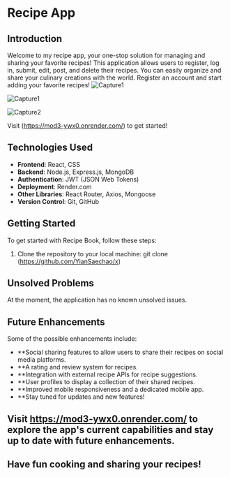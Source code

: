 # Recipe App

## Introduction

Welcome to my recipe app, your one-stop solution for managing and sharing your favorite recipes! This application allows users to register, log in, submit, edit, post, and delete their recipes. You can easily organize and share your culinary creations with the world. 
Register an account and start adding your favorite recipes!
![Capture1](https://github.com/YianSaechao/x/assets/87401359/274a743e-0a73-44e5-8f57-1a7f9b3c5529)

![Capture1](https://github.com/YianSaechao/x/assets/87401359/cb6c208c-657a-4f17-8ef9-342c07598db7)

![Capture2](https://github.com/YianSaechao/x/assets/87401359/12b82c3f-8418-41fa-99d2-81f9005c3ee7)


Visit (https://mod3-ywx0.onrender.com/) to get started!

## Technologies Used

- **Frontend**: React, CSS
- **Backend**: Node.js, Express.js, MongoDB
- **Authentication**: JWT (JSON Web Tokens)
- **Deployment**: Render.com
- **Other Libraries**: React Router, Axios, Mongoose
- **Version Control**: Git, GitHub

## Getting Started

To get started with Recipe Book, follow these steps:

1. Clone the repository to your local machine:
   git clone (https://github.com/YianSaechao/x)

## Unsolved Problems
At the moment, the application has no known unsolved issues.

## Future Enhancements
Some of the possible enhancements include:

- **Social sharing features to allow users to share their recipes on social media platforms.
- **A rating and review system for recipes.
- **Integration with external recipe APIs for recipe suggestions.
- **User profiles to display a collection of their shared recipes.
- **Improved mobile responsiveness and a dedicated mobile app.
- **Stay tuned for updates and new features!

## Visit https://mod3-ywx0.onrender.com/ to explore the app's current capabilities and stay up to date with future enhancements.
## Have fun cooking and sharing your recipes!
